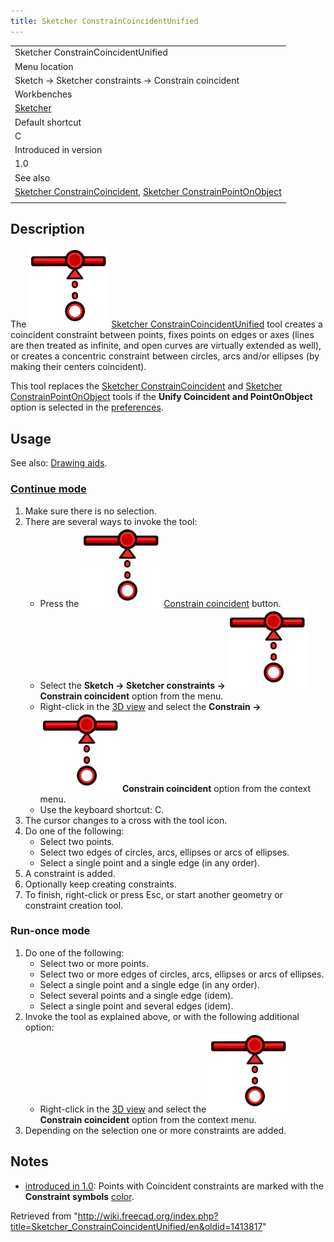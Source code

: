 ```yaml
---
title: Sketcher ConstrainCoincidentUnified
---
```


|                                                                                                                                                                                                     |
| --------------------------------------------------------------------------------------------------------------------------------------------------------------------------------------------------- |
| Sketcher ConstrainCoincidentUnified                                                                                                                                                                 |
| Menu location                                                                                                                                                                                       |
| Sketch → Sketcher constraints → Constrain coincident                                                                                                                                                |
| Workbenches                                                                                                                                                                                         |
| [Sketcher](/Sketcher_Workbench "Sketcher Workbench")                                                                                                                                                |
| Default shortcut                                                                                                                                                                                    |
| C                                                                                                                                                                                                   |
| Introduced in version                                                                                                                                                                               |
| 1.0                                                                                                                                                                                                 |
| See also                                                                                                                                                                                            |
| [Sketcher ConstrainCoincident](/Sketcher_ConstrainCoincident "Sketcher ConstrainCoincident"), [Sketcher ConstrainPointOnObject](/Sketcher_ConstrainPointOnObject "Sketcher ConstrainPointOnObject") |
|                                                                                                                                                                                                     |

## Description

The ![](/src/assets/images/Sketcher_ConstrainCoincidentUnified.svg) [Sketcher ConstrainCoincidentUnified](/Sketcher_ConstrainCoincidentUnified "Sketcher ConstrainCoincidentUnified") tool creates a coincident constraint between points, fixes points on edges or axes (lines are then treated as infinite, and open curves are virtually extended as well), or creates a concentric constraint between circles, arcs and/or ellipses (by making their centers coincident).

This tool replaces the [Sketcher ConstrainCoincident](/Sketcher_ConstrainCoincident "Sketcher ConstrainCoincident") and [Sketcher ConstrainPointOnObject](/Sketcher_ConstrainPointOnObject "Sketcher ConstrainPointOnObject") tools if the **Unify Coincident and PointOnObject** option is selected in the [preferences](/Sketcher_Preferences#General "Sketcher Preferences").

## Usage

See also: [Drawing aids](/Sketcher_Workbench#Drawing_aids "Sketcher Workbench").

### [Continue mode](/Sketcher_Workbench#Continue_modes "Sketcher Workbench")

1. Make sure there is no selection.
2. There are several ways to invoke the tool:
   - Press the ![](/src/assets/images/Sketcher_ConstrainCoincidentUnified.svg) [Constrain coincident](/Sketcher_ConstrainCoincidentUnified "Sketcher ConstrainCoincidentUnified") button.
   - Select the **Sketch → Sketcher constraints → ![](/src/assets/images/Sketcher_ConstrainCoincidentUnified.svg) Constrain coincident** option from the menu.
   - Right-click in the [3D view](/3D_view "3D view") and select the **Constrain → ![](/src/assets/images/Sketcher_ConstrainCoincidentUnified.svg) Constrain coincident** option from the context menu.
   - Use the keyboard shortcut: C.
3. The cursor changes to a cross with the tool icon.
4. Do one of the following:
   - Select two points.
   - Select two edges of circles, arcs, ellipses or arcs of ellipses.
   - Select a single point and a single edge (in any order).
5. A constraint is added.
6. Optionally keep creating constraints.
7. To finish, right-click or press Esc, or start another geometry or constraint creation tool.

### Run-once mode

1. Do one of the following:
   - Select two or more points.
   - Select two or more edges of circles, arcs, ellipses or arcs of ellipses.
   - Select a single point and a single edge (in any order).
   - Select several points and a single edge (idem).
   - Select a single point and several edges (idem).
2. Invoke the tool as explained above, or with the following additional option:
   - Right-click in the [3D view](/3D_view "3D view") and select the **![](/src/assets/images/Sketcher_ConstrainCoincidentUnified.svg) Constrain coincident** option from the context menu.
3. Depending on the selection one or more constraints are added.

## Notes

- [introduced in 1.0](/Release_notes_1.0 "Release notes 1.0"): Points with Coincident constraints are marked with the **Constraint symbols** [color](/Sketcher_Preferences#Display "Sketcher Preferences").

Retrieved from "<http://wiki.freecad.org/index.php?title=Sketcher_ConstrainCoincidentUnified/en&oldid=1413817>"
